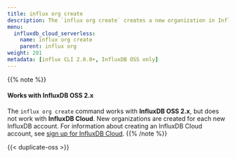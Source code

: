 ```yaml
---
title: influx org create
description: The `influx org create` creates a new organization in InfluxDB.
menu:
  influxdb_cloud_serverless:
    name: influx org create
    parent: influx org
weight: 201
metadata: [influx CLI 2.0.0+, InfluxDB OSS only]
---
```


{{% note %}}
#### Works with InfluxDB OSS 2.x
The `influx org create` command works with **InfluxDB OSS 2.x**, but does not work with **InfluxDB Cloud**.
New organizations are created for each new InfluxDB account.
For information about creating an InfluxDB Cloud account, see
[sign up for InfluxDB Cloud](/influxdb/cloud/sign-up/).
{{% /note %}}

{{< duplicate-oss >}}
